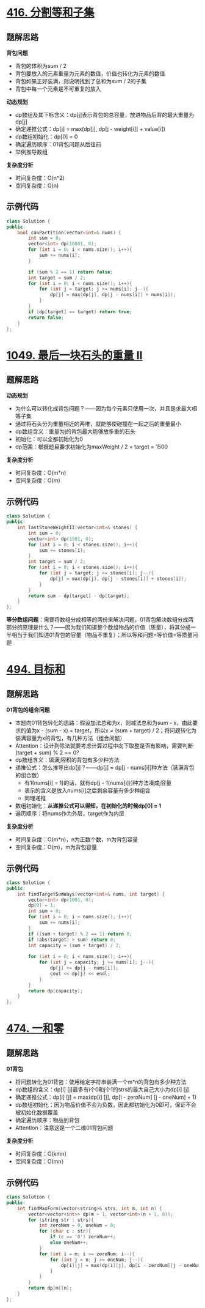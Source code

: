 # [416. 分割等和子集 ](https://leetcode.cn/problems/partition-equal-subset-sum/)

## 题解思路

**背包问题**

- 背包的体积为sum / 2
- 背包要放入的元素重量为元素的数值，价值也转化为元素的数值
- 背包如果正好装满，则说明找到了总和为sum / 2的子集
- 背包中每一个元素是不可重复的放入

**动态规划**

- dp数组及其下标含义：dp[j]表示背包的总容量，放进物品后背的最大重量为dp[j]
- 确定递推公式：dp[j] = max(dp[j], dp[j - weight[i]] + value[i])
- dp数组初始化：dp[0] = 0
- 确定遍历顺序：01背包问题从后往前
- 举例推导数组

**复杂度分析**

- 时间复杂度：O(n^2)
- 空间复杂度：O(n)

## 示例代码

```C++
class Solution {
public:
    bool canPartition(vector<int>& nums) {
        int sum = 0;
        vector<int> dp(10001, 0);
        for (int i = 0; i < nums.size(); i++){
            sum += nums[i];
        }

        if (sum % 2 == 1) return false;
        int target = sum / 2;
        for (int i = 0; i < nums.size(); i++){
            for (int j = target; j >= nums[i]; j--){
                dp[j] = max(dp[j], dp[j - nums[i]] + nums[i]);
            }
        }
        if (dp[target] == target) return true;
        return false;
    }
};
```

# [1049. 最后一块石头的重量 II](https://leetcode.cn/problems/last-stone-weight-ii/description/)

## 题解思路

**动态规划**

- 为什么可以转化成背包问题？——因为每个元素只使用一次，并且是求最大相等子集
- 通过将石头分为重量相近的两堆，就能够使碰撞在一起之后的重量最小
- dp数组含义：重量为j的背包最大能够放多重的石头
- 初始化：可以全都初始化为0
- dp范围：根据题目要求初始化为maxWeight / 2 = target = 1500

**复杂度分析**

- 时间复杂度：O(m*n)
- 空间复杂度：O(m)

## 示例代码

```C++
class Solution {
public:
    int lastStoneWeightII(vector<int>& stones) {
        int sum = 0;
        vector<int> dp(1501, 0);
        for (int i = 0; i < stones.size(); i++){
            sum += stones[i];
        }
        int target = sum / 2;
        for (int i = 0; i < stones.size(); i++){
            for (int j = target; j >= stones[i]; j--){
                dp[j] = max(dp[j], dp[j - stones[i]] + stones[i]);
            }
        }
        return sum - dp[target] - dp[target];
    }
};
```

**等分数组问题**：需要将数组分成相等的两份来解决问题，01背包解决数组分成两部分的原理是什么？——因为我们知道整个数组物品的价值（质量），将其分成一半相当于我们知道01背包的容量（物品不重复）；所以等和问题=等价值=等质量问题

# [494. 目标和 ](https://leetcode.cn/problems/target-sum/)

## 题解思路

**01背包的组合问题**

- 本题向01背包转化的思路：假设加法总和为x，则减法总和为sum - x，由此要求的值为x - (sum - x) = target，所以x = (sum + target) / 2；将问题转化为装满容量为x的背包，有几种方法（组合问题）
- Attention：设计到除法就要考虑计算过程中向下取整是否有影响，需要判断(target + sum) % 2 == 0?
- dp数组含义：填满j容积的背包有多少种方法
- 递推公式：怎么推导出dp[j]？——dp[j] = dp[j - nums[i]]种方法（装满背包的组合数）
  - 有1(nums[i] = 1)的话，就有dp[j - 1(nums[i])]种方法凑成j容量
  - 表示的含义是放入nums[i]之后剩余容量有多少种组合
  - 同理递推
- 数组初始化：**从递推公式可以得知，在初始化的时候dp[0] = 1**
- 遍历顺序：将nums作为外层，target作为内层

**复杂度分析**

- 时间复杂度：O(m*n)，n为正数个数，m为背包容量
- 空间复杂度：O(m)，m为背包容量

## 示例代码

```C++
class Solution {
public:
    int findTargetSumWays(vector<int>& nums, int target) {
        vector<int> dp(1001, 0);
        dp[0] = 1;
        int sum = 0;
        for (int i = 0; i < nums.size(); i++){
            sum += nums[i];
        }
        if ((sum + target) % 2 == 1) return 0;
        if (abs(target) > sum) return 0;
        int capacity = (sum + target) / 2;
        
        for (int i = 0; i < nums.size(); i++){
            for (int j = capacity; j >= nums[i]; j--){
                dp[j] += dp[j - nums[i]];
                cout << dp[j] << endl;
            }
        }
        return dp[capacity];
    }
};
```

# [474. 一和零 ](https://leetcode.cn/problems/ones-and-zeroes/)

## 题解思路

**01背包**

- 将问题转化为01背包：使用给定字符串装满一个m*n的背包有多少种方法
- dp数组的含义：dp[i] [j]最多有i个0和j个1的strs的最大自己大小为dp[i] [j]
- 确定递推公式：dp[i] [j] = max(dp[i] [j], dp[i - zeroNum] [j - oneNum] + 1)
- dp数组初始化：因为物品价值不会为负数，因此都初始化为0即可，保证不会被初始化数据覆盖
- 确定遍历顺序：物品到背包
- Attention：注意这是一个二维01背包问题

**复杂度分析**

- 时间复杂度：O(kmn）
- 空间复杂度：O(mn）

## 示例代码

```C++
class Solution {
public:
    int findMaxForm(vector<string>& strs, int m, int n) {
        vector<vector<int>> dp(m + 1, vector<int>(n + 1, 0));
        for (string str : strs){
            int zeroNum = 0, oneNum = 0;
            for (char c : str){
                if (c == '0') zeroNum++;
                else oneNum++;
            }
            for (int i = m; i >= zeroNum; i--){
                for (int j = n; j >= oneNum; j--){
                    dp[i][j] = max(dp[i][j], dp[i - zeroNum][j - oneNum] + 1 );
                }
            }
        }
        return dp[m][n];
    }
};
```

